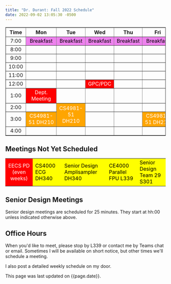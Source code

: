 ```yaml
---
title: "Dr. Durant: Fall 2022 Schedule"
date: 2022-09-02 13:05:30 -0500
---
```


<style type="text/css">
td        { text-align: center;                      }
td.am     { background-color: red;     color: white; }
td.ce4000 { background-color: yellow;  color: black; text-align: left; }
td.cs4981 { background-color: orange;  color: white; }
td.lunch  { background-color: violet;  color: black; }
</style>

<div align="center">
<table border>
<tr><th>Time</th>       <th>Mon</th>                                    <th>Tue</th>                                            <th>Wed</th>                        <th>Thu</th>                        <th>Fri</th>                                    </tr>
<tr><td>7:00</td>       <td class="lunch">Breakfast</td>                <td class="lunch">Breakfast</td>                        <td class="lunch">Breakfast</td>    <td class="lunch">Breakfast</td>    <td class="lunch">Breakfast</td>                </tr>
<tr><td>8:00</td>       <td>&nbsp;</td>                                 <td>&nbsp;</td>                                         <td>&nbsp;</td>                     <td>&nbsp;</td>                     <td>&nbsp;</td>                                 </tr>
<tr><td>9:00</td>       <td>&nbsp;</td>                                 <td>&nbsp;</td>                                         <td>&nbsp;</td>                     <td>&nbsp;</td>                     <td>&nbsp;</td>                                 </tr>
<tr><td>10:00</td>      <td>&nbsp;</td>                                 <td>&nbsp;</td>                                         <td>&nbsp;</td>                     <td>&nbsp;</td>                     <td>&nbsp;</td>                                 </tr>
<tr><td>11:00</td>      <td>&nbsp;</td>                                 <td>&nbsp;</td>                                         <td>&nbsp;</td>                     <td>&nbsp;</td>                     <td>&nbsp;</td>                                 </tr>
<tr><td>12:00</td>      <td>&nbsp;</td>                                 <td>&nbsp;</td>                                         <td class="am">GPC/PDC</td>         <td>&nbsp;</td>                     <td>&nbsp;</td>                                 </tr>
<tr><td>1:00</td>       <td class="am">Dept. Meeting</td>               <td>&nbsp;</td>                                         <td>&nbsp;</td>                     <td>&nbsp;</td>                     <td>&nbsp;</td>                                 </tr>
<tr><td>2:00</td>       <td>&nbsp;</td>                                 <td class="cs4981" rowspan="2">CS4981-51<br/>DH210</td> <td>&nbsp;</td>                     <td>&nbsp;</td>                     <td>&nbsp;</td>                                 </tr>
<tr><td>3:00</td>       <td class="cs4981">CS4981-51&nbsp;DH210</td>    <td>&nbsp;</td>                                         <td>&nbsp;</td>                                                         <td class="cs4981">CS4981-51&nbsp;DH210</td>    </tr>
<tr><td>4:00</td>       <td>&nbsp;</td>                                 <td>&nbsp;</td>                                         <td>&nbsp;</td>                     <td>&nbsp;</td>                     <td>&nbsp;</td>                                 </tr>
</table>
</div>

## Meetings Not Yet Scheduled
<table><tr>
<td class="am">EECS PD (even weeks)</td>
<td class="ce4000">CS4000 ECG DH340</td>
<td class="ce4000">Senior Design Amplisampler DH340</td>
<td class="ce4000">CE4000 Parallel FPU L339</td>
<td class="ce4000">Senior Design Team 29 S301</td>
</tr></table>

## Senior Design Meetings

Senior design meetings are scheduled for 25 minutes. They start at hh:00 unless indicated otherwise above.

## Office Hours

When you'd like to meet, please stop by L339 or contact me by Teams chat or email. Sometimes I will be available on short notice, but other times we'll schedule a meeting.

I also post a detailed weekly schedule on my door.

This page was last updated on {{page.date}}.

